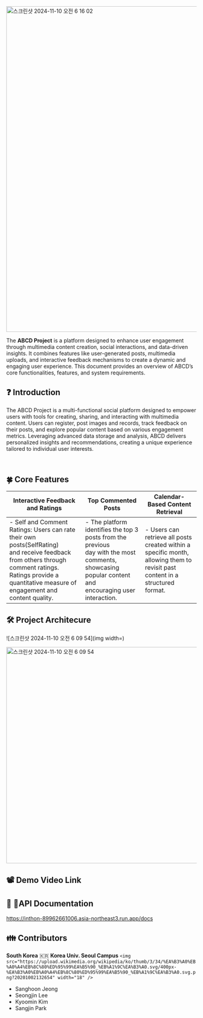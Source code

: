 <img width="860" alt="스크린샷 2024-11-10 오전 6 16 02" src="https://github.com/user-attachments/assets/71600efe-0de8-46ef-ae66-0488c23d33c8">


The **ABCD Project** is a platform designed to enhance user engagement through multimedia content creation, social interactions, and data-driven insights. It combines features like user-generated posts, multimedia uploads, and interactive feedback mechanisms to create a dynamic and engaging user experience. This document provides an overview of ABCD’s core functionalities, features, and system requirements.

## ❓ Introduction

The ABCD Project is a multi-functional social platform designed to empower users with tools for creating, sharing, and interacting with multimedia content. Users can register, post images and records, track feedback on their posts, and explore popular content based on various engagement metrics. Leveraging advanced data storage and analysis, ABCD delivers personalized insights and recommendations, creating a unique experience tailored to individual user interests.

<br/>

## 🍀 Core Features

| Interactive Feedback and Ratings                                                                                                                                                                                      | **Top Commented Posts**                                                                                                                                  | Calendar-Based Content Retrieval                                                                                                   |
| --------------------------------------------------------------------------------------------------------------------------------------------------------------------------------------------------------------------- | -------------------------------------------------------------------------------------------------------------------------------------------------------------- | ---------------------------------------------------------------------------------------------------------------------------------- |
| - Self and Comment Ratings: Users can rate their own posts(SelfRating)<br />and receive feedback from others through comment ratings. <br />Ratings provide a quantitative measure of engagement and content quality. | - The platform identifies the top 3 posts from the previous<br />day with the most comments, showcasing popular content and<br />encouraging user interaction. | - Users can retrieve all posts created within a specific month,<br />allowing them to revisit past content in a structured format. |

## 🛠 Project Architecure

![스크린샷 2024-11-10 오전 6 09 54](img width=)

<img width="571" alt="스크린샷 2024-11-10 오전 6 09 54" src="https://github.com/user-attachments/assets/63a37152-0abc-40f3-8663-e9398df4b352">

## 📽 Demo Video Link


## 📲 API Documentation

https://inthon-89962661006.asia-northeast3.run.app/docs

## 👪 Contributors

**South Korea** 🇰🇷
**Korea Univ. Seoul Campus** `<img src="https://upload.wikimedia.org/wikipedia/ko/thumb/3/34/%EA%B3%A0%EB%A0%A4%EB%8C%80%ED%95%99%EA%B5%90_%EB%A1%9C%EA%B3%A0.svg/400px-%EA%B3%A0%EB%A0%A4%EB%8C%80%ED%95%99%EA%B5%90_%EB%A1%9C%EA%B3%A0.svg.png?20201002132654" width="18" />`

- Sanghoon Jeong
- Seongjin Lee
- Kyoomin Kim
- Sangjin Park